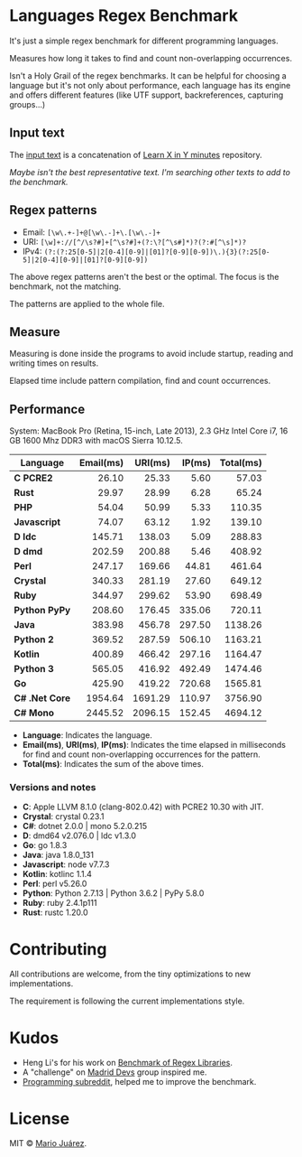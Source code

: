 # Languages Regex Benchmark

It's just a simple regex benchmark for different programming languages.

Measures how long it takes to find and count non-overlapping occurrences.

Isn't a Holy Grail of the regex benchmarks. It can be helpful for choosing a language but it's not only about performance, each language has its engine and offers different features (like UTF support, backreferences, capturing groups...)

## Input text

The [input text](input-text.txt) is a concatenation of [Learn X in Y minutes](https://github.com/adambard/learnxinyminutes-docs) repository.

*Maybe isn't the best representative text. I'm searching other texts to add to the benchmark.*

## Regex patterns

- Email: ``[\w\.+-]+@[\w\.-]+\.[\w\.-]+``
- URI: ``[\w]+://[^/\s?#]+[^\s?#]+(?:\?[^\s#]*)?(?:#[^\s]*)?``
- IPv4: ``(?:(?:25[0-5]|2[0-4][0-9]|[01]?[0-9][0-9])\.){3}(?:25[0-5]|2[0-4][0-9]|[01]?[0-9][0-9])``

The above regex patterns aren't the best or the optimal. The focus is the benchmark, not the matching.

The patterns are applied to the whole file.

## Measure

Measuring is done inside the programs to avoid include startup, reading and writing times on results.

Elapsed time include pattern compilation, find and count occurrences.

## Performance

System: MacBook Pro (Retina, 15-inch, Late 2013), 2.3 GHz Intel Core i7, 16 GB 1600 Mhz DDR3 with macOS Sierra 10.12.5.

Language | Email(ms) | URI(ms) | IP(ms) | Total(ms)
--- | ---: | ---: | ---: | ---:
**C PCRE2** | 26.10 | 25.33 | 5.60 | 57.03
**Rust** | 29.97 | 28.99 | 6.28 | 65.24
**PHP** | 54.04 | 50.99 | 5.33 | 110.35
**Javascript** | 74.07 | 63.12 | 1.92 | 139.10
**D ldc** | 145.71 | 138.03 | 5.09 | 288.83
**D dmd** | 202.59 | 200.88 | 5.46 | 408.92
**Perl** | 247.17 | 169.66 | 44.81 | 461.64
**Crystal** | 340.33 | 281.19 | 27.60 | 649.12
**Ruby** | 344.97 | 299.62 | 53.90 | 698.49
**Python PyPy** | 208.60 | 176.45 | 335.06 | 720.11
**Java** | 383.98 | 456.78 | 297.50 | 1138.26
**Python 2** | 369.52 | 287.59 | 506.10 | 1163.21
**Kotlin** | 400.89 | 466.42 | 297.16 | 1164.47
**Python 3** | 565.05 | 416.92 | 492.49 | 1474.46
**Go** | 425.90 | 419.22 | 720.68 | 1565.81
**C# .Net Core** | 1954.64 | 1691.29 | 110.97 | 3756.90
**C# Mono** | 2445.52 | 2096.15 | 152.45 | 4694.12

- **Language**: Indicates the language.
- **Email(ms)**, **URI(ms)**, **IP(ms)**: Indicates the time elapsed in milliseconds for find and count non-overlapping occurrences for the pattern.
- **Total(ms)**: Indicates the sum of the above times.

### Versions and notes

- **C**: Apple LLVM 8.1.0 (clang-802.0.42) with PCRE2 10.30 with JIT.
- **Crystal**: crystal 0.23.1
- **C#**: dotnet 2.0.0 | mono 5.2.0.215
- **D**: dmd64 v2.076.0 | ldc v1.3.0
- **Go**: go 1.8.3
- **Java**: java 1.8.0_131
- **Javascript**: node v7.7.3
- **Kotlin**: kotlinc 1.1.4
- **Perl**: perl v5.26.0
- **Python**: Python 2.7.13 | Python 3.6.2 | PyPy 5.8.0
- **Ruby**: ruby 2.4.1p111
- **Rust**: rustc 1.20.0

# Contributing

All contributions are welcome, from the tiny optimizations to new implementations.

The requirement is following the current implementations style.

# Kudos

- Heng Li's for his work on [Benchmark of Regex Libraries](http://lh3lh3.users.sourceforge.net/reb.shtml).
- A "challenge" on [Madrid Devs](http://madriddevs.org/) group inspired me.
- [Programming subreddit](https://www.reddit.com/r/programming/), helped me to improve the benchmark.

# License

MIT © [Mario Juárez](https://github.com/mariomka).
